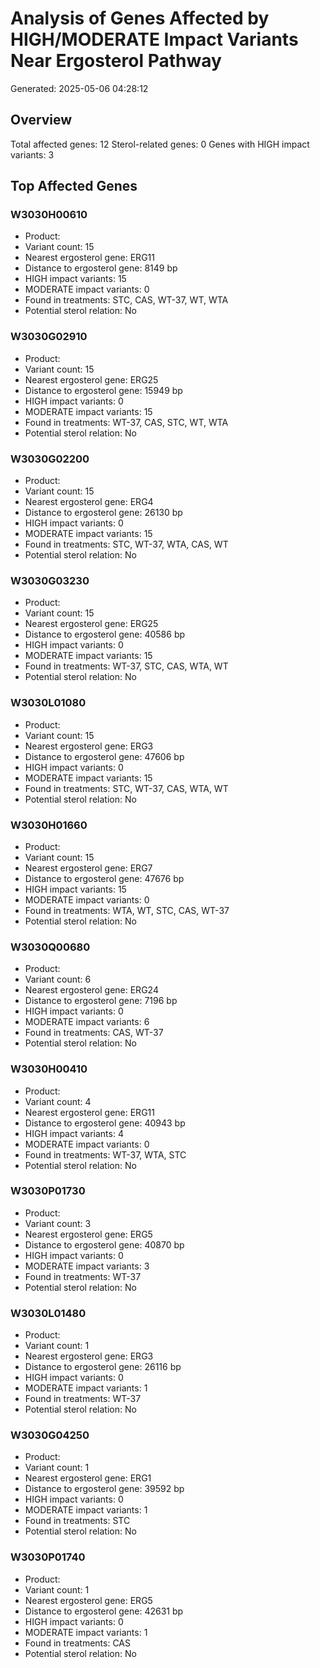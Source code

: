 # Analysis of Genes Affected by HIGH/MODERATE Impact Variants Near Ergosterol Pathway
Generated: 2025-05-06 04:28:12

## Overview
Total affected genes: 12
Sterol-related genes: 0
Genes with HIGH impact variants: 3

## Top Affected Genes
### W3030H00610
- Product: 
- Variant count: 15
- Nearest ergosterol gene: ERG11
- Distance to ergosterol gene: 8149 bp
- HIGH impact variants: 15
- MODERATE impact variants: 0
- Found in treatments: STC, CAS, WT-37, WT, WTA
- Potential sterol relation: No

### W3030G02910
- Product: 
- Variant count: 15
- Nearest ergosterol gene: ERG25
- Distance to ergosterol gene: 15949 bp
- HIGH impact variants: 0
- MODERATE impact variants: 15
- Found in treatments: WT-37, CAS, STC, WT, WTA
- Potential sterol relation: No

### W3030G02200
- Product: 
- Variant count: 15
- Nearest ergosterol gene: ERG4
- Distance to ergosterol gene: 26130 bp
- HIGH impact variants: 0
- MODERATE impact variants: 15
- Found in treatments: STC, WT-37, WTA, CAS, WT
- Potential sterol relation: No

### W3030G03230
- Product: 
- Variant count: 15
- Nearest ergosterol gene: ERG25
- Distance to ergosterol gene: 40586 bp
- HIGH impact variants: 0
- MODERATE impact variants: 15
- Found in treatments: WT-37, STC, CAS, WTA, WT
- Potential sterol relation: No

### W3030L01080
- Product: 
- Variant count: 15
- Nearest ergosterol gene: ERG3
- Distance to ergosterol gene: 47606 bp
- HIGH impact variants: 0
- MODERATE impact variants: 15
- Found in treatments: STC, WT-37, CAS, WTA, WT
- Potential sterol relation: No

### W3030H01660
- Product: 
- Variant count: 15
- Nearest ergosterol gene: ERG7
- Distance to ergosterol gene: 47676 bp
- HIGH impact variants: 15
- MODERATE impact variants: 0
- Found in treatments: WTA, WT, STC, CAS, WT-37
- Potential sterol relation: No

### W3030Q00680
- Product: 
- Variant count: 6
- Nearest ergosterol gene: ERG24
- Distance to ergosterol gene: 7196 bp
- HIGH impact variants: 0
- MODERATE impact variants: 6
- Found in treatments: CAS, WT-37
- Potential sterol relation: No

### W3030H00410
- Product: 
- Variant count: 4
- Nearest ergosterol gene: ERG11
- Distance to ergosterol gene: 40943 bp
- HIGH impact variants: 4
- MODERATE impact variants: 0
- Found in treatments: WT-37, WTA, STC
- Potential sterol relation: No

### W3030P01730
- Product: 
- Variant count: 3
- Nearest ergosterol gene: ERG5
- Distance to ergosterol gene: 40870 bp
- HIGH impact variants: 0
- MODERATE impact variants: 3
- Found in treatments: WT-37
- Potential sterol relation: No

### W3030L01480
- Product: 
- Variant count: 1
- Nearest ergosterol gene: ERG3
- Distance to ergosterol gene: 26116 bp
- HIGH impact variants: 0
- MODERATE impact variants: 1
- Found in treatments: WT-37
- Potential sterol relation: No

### W3030G04250
- Product: 
- Variant count: 1
- Nearest ergosterol gene: ERG1
- Distance to ergosterol gene: 39592 bp
- HIGH impact variants: 0
- MODERATE impact variants: 1
- Found in treatments: STC
- Potential sterol relation: No

### W3030P01740
- Product: 
- Variant count: 1
- Nearest ergosterol gene: ERG5
- Distance to ergosterol gene: 42631 bp
- HIGH impact variants: 0
- MODERATE impact variants: 1
- Found in treatments: CAS
- Potential sterol relation: No
